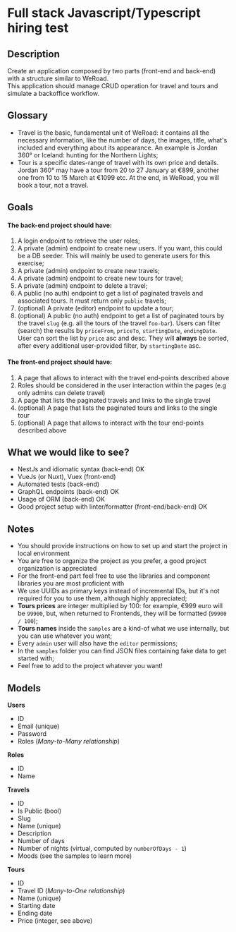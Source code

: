 # Full stack Javascript/Typescript hiring test
## Description
Create an application composed by two parts (front-end and back-end) with a structure similar to WeRoad.  
This application should manage CRUD operation for travel and tours and simulate a backoffice workflow.

## Glossary
- Travel is the basic, fundamental unit of WeRoad: it contains all the necessary information, like the number of days, the images, title, what's included and everything about its appearance. An example is Jordan 360° or Iceland: hunting for the Northern Lights;
- Tour is a specific dates-range of travel with its own price and details. Jordan 360° may have a tour from 20 to 27 January at €899, another one from 10 to 15 March at €1099 etc. At the end, in WeRoad, you will book a tour, not a travel.

## Goals

#### The back-end project should have:

1. A login endpoint to retrieve the user roles;
2. A private (admin) endpoint to create new users. If you want, this could be a DB seeder. This will mainly be used to generate users for this exercise;
3. A private (admin) endpoint to create new travels;
4. A private (admin) endpoint to create new tours for travel;
5. A private (admin) endpoint to delete a travel;
6. A public (no auth) endpoint to get a list of paginated travels and associated tours. It must return only `public` travels;
7. (optional) A private (editor) endpoint to update a tour;
8. (optional) A public (no auth) endpoint to get a list of paginated tours by the travel `slug` (e.g. all the tours of the travel `foo-bar`). Users can filter (search) the results by `priceFrom`, `priceTo`, `startingDate`, `endingDate`. User can sort the list by `price` asc and desc. They will **always** be sorted, after every additional user-provided filter, by `startingDate` asc.

#### The front-end project should have:
1. A page that allows to interact with the travel end-points described above
3. Roles should be considered in the user interaction within the pages (e.g only admins can delete travel)
4. A page that lists the paginated travels and links to the single travel
5. (optional) A page that lists the paginated tours and links to the single tour
6. (optional) A page that allows to interact with the tour end-points described above

## What we would like to see?
- NestJs and idiomatic syntax (back-end) OK  
- VueJs (or Nuxt), Vuex (front-end)  
- Automated tests (back-end)   
- GraphQL endpoints (back-end) OK
- Usage of ORM  (back-end)  OK
- Good project setup with linter/formatter (front-end/back-end) OK

## Notes
- You should provide instructions on how to set up and start the project in local environment
- You are free to organize the project as you prefer, a good project organization is appreciated
- For the front-end part feel free to use the libraries and component libraries you are most proficient with
- We use UUIDs as primary keys instead of incremental IDs, but it's not required for you to use them, although highly appreciated;
- **Tours prices** are integer multiplied by 100: for example, €999 euro will be `99900`, but, when returned to Frontends, they will be formatted (`99900 / 100`);
- **Tours names** inside the `samples` are a kind-of what we use internally, but you can use whatever you want;
- Every `admin` user will also have the `editor` permissions;
- In the `samples` folder you can find JSON files containing fake data to get started with;
- Feel free to add to the project whatever you want!

## Models

**Users**

- ID
- Email (unique)
- Password
- Roles (*Many-to-Many relationship*)

**Roles**

- ID
- Name

**Travels**

- ID
- Is Public (bool)
- Slug
- Name (unique)
- Description
- Number of days
- Number of nights (virtual, computed by `numberOfDays - 1`)
- Moods (see the samples to learn more)

**Tours**

- ID
- Travel ID (*Many-to-One relationship*)
- Name (unique)
- Starting date
- Ending date
- Price (integer, see above)
